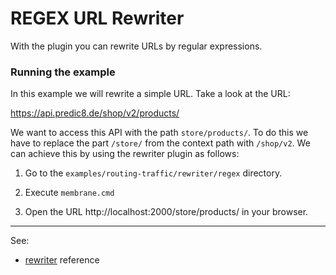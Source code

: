 # REGEX URL Rewriter
With the plugin you can rewrite URLs by regular expressions. 


### Running the example

In this example we will rewrite a simple URL. Take a look at the URL:

https://api.predic8.de/shop/v2/products/

We want to access this API with the path `store/products/`. To do this we have to replace the part `/store/` from the context path with `/shop/v2`. We can achieve this by using the rewriter plugin as follows:

1. Go to the `examples/routing-traffic/rewriter/regex` directory.

2. Execute `membrane.cmd`

3. Open the URL http://localhost:2000/store/products/ in your browser.
---
See:
- [rewriter](https://membrane-soa.org/api-gateway-doc/current/configuration/reference/rewriter.htm) reference